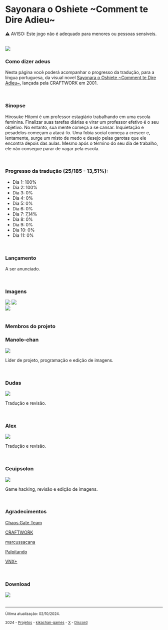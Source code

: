 <h1>Sayonara o Oshiete ~Comment te Dire Adieu~</h1>

⚠️ AVISO: Este jogo não é adequado para menores ou pessoas sensíveis.
<br/>
<br/>

<img src="https://kikachangames.github.io/sayooshi/00.jpg">
<br/>

<h3>Como dizer adeus</h3>
<p>Nesta página você poderá acompanhar o progresso da tradução, para a língua portuguesa, da visual novel <a href="https://vndb.org/v1200" target="_blank">Sayonara o Oshiete ~Comment te Dire Adieu~</a>, lançada pela CRAFTWORK em 2001.</p>
<br/>

<h3>Sinopse</h3>
<p>Hirosuke Hitomi é um professor estagiário trabalhando em uma escola feminina. Finalizar suas tarefas diárias e virar um professor efetivo é o seu objetivo. No entanto, sua mente começa a se cansar. Inquietação e pesadelos começam a atacá-lo. Uma fobia social começa a crescer e, lentamente, surge um misto de medo e desejo pelas garotas que ele encontra depois das aulas. Mesmo após o término do seu dia de trabalho, ele não consegue parar de vagar pela escola.</p>
<br/>

<h3>Progresso da tradução (25/185 - 13,51%):</h3>
<ul>
    <li>Dia 1: 100%</li>
    <li>Dia 2: 100%</li>
    <li>Dia 3: 0%</li>
    <li>Dia 4: 0%</li>
    <li>Dia 5: 0%</li>
    <li>Dia 6: 0%</li>
    <li>Dia 7: 7,14%</li>
    <li>Dia 8: 0%</li>
    <li>Dia 9: 0%</li>
    <li>Dia 10: 0%</li>
    <li>Dia 11: 0%</li>
</ul>
<br/>
<h3>Lançamento</h3>
<p>A ser anunciado.</p>
<br/>

<h3>Imagens</h3>
<img src="https://kikachangames.github.io/sayooshi/01.png">
<img src="https://kikachangames.github.io/sayooshi/02.png"><br/>
<img src="https://kikachangames.github.io/sayooshi/03.png">
<br/>
<br/>

<h3>Membros do projeto</h3>

<h3>Manolo-chan</h3>
<img src="https://kikachangames.github.io/air/manolo.png">
<p>Líder de projeto, programação e edição de imagens.</p>
<br/>

<h3>Dudas</h3>
<img src="https://kikachangames.github.io/sayooshi/dudas.png">
<p>Tradução e revisão.</p>
<br/>

<h3>Alex</h3>
<img src="https://kikachangames.github.io/sayooshi/alex.png">
<p>Tradução e revisão.</p>
<br/>

<h3>Ceuipsolon</h3>
<img src="https://kikachangames.github.io/higanbana1-pt-br/ceuipsolon.png">
<p>Game hacking, revisão e edição de imagens.</p>
<br/>

<h3>Agradecimentos</h3>
<p><a href="https://chaosgate.team/" target="_blank">Chaos Gate Team</a></p>
<p><a href="http://craftwork.product.co.jp/" target="_blank">CRAFTWORK</a></p>
<p><a href="https://github.com/marcussacana/SiglusSceneManager" target="_blank">marcussacana</a></p>
<p><a href="https://www.youtube.com/@Palpitando_123" target="_blank">Palpitando</a></p>
<p><a href="https://vnx.uvnworks.com/" target="_blank">VNX+</a></p>
<br/>
<h3>Download</h3>
<img src="https://kikachangames.github.io/sayooshi/tbl.jpg">

<br/>
<br/>


<hr>
<p><small>Última atualização: 02/10/2024.</small></p>
<p><small>2024 - <a href="https://kikachangames.github.io/projetos/">Projetos</a> - <a href="https://kikachan-games.itch.io/" target="_blank">kikachan-games</a> - <a href="https://twitter.com/kikachangames/" target="_blank">X</a> - <a href="https://discord.gg/jsm8yKtu2E" target="_blank">Discord</a></small></p>

